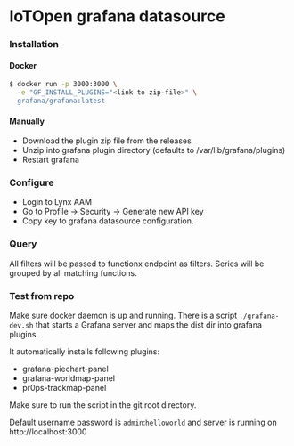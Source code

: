 # IoTOpen grafana datasource

### Installation
#### Docker
```bash
$ docker run -p 3000:3000 \
  -e "GF_INSTALL_PLUGINS="<link to zip-file>" \
  grafana/grafana:latest
```

#### Manually
* Download the plugin zip file from the releases
* Unzip into grafana plugin directory (defaults to /var/lib/grafana/plugins)
* Restart grafana


### Configure

* Login to Lynx AAM
* Go to Profile -> Security -> Generate new API key
* Copy key to grafana datasource configuration.

### Query

All filters will be passed to functionx endpoint as filters.
Series will be grouped by all matching functions.

### Test from repo

Make sure docker daemon is up and running.
There is a script ```./grafana-dev.sh``` that starts a Grafana server and maps
the dist dir into grafana plugins.

It automatically installs following plugins:
* grafana-piechart-panel
* grafana-worldmap-panel
* pr0ps-trackmap-panel

Make sure to run the script in the git root directory.

Default username password is ```admin```:```helloworld``` and server is running
on http://localhost:3000


